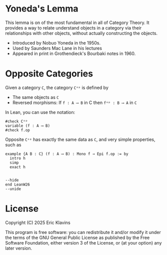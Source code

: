 
Yoneda's Lemma
===

This lemma is on of the most fundamental in all of Category Theory. It provides a
way to relate understand objects in a category via their relationships with other objects,
without actually constructing the objects.

- Introduced by Nobuo Yoneda in the 1950s.
- Used by Saunders Mac Lane in his lectures
- Appeared in print in Grothendieck's Bourbaki notes in 1960.



Opposite Categories
===

Given a category `C`, the category `Cᵒᵖ` is defined by
- The same objects as `C`
- Reversed morphisms: If `f : A ⟶ B` in C then `fᵒᵖ : B ⟶ A` in `C`

In Lean, you can use the notation: 
```lean
#check Cᵒᵖ
variable (f : A ⟶ B)
#check f.op
```
 Opposite `Cᵒᵖ` has exactly the same data as `C`, and very simple properties, such as 
```lean
example {A B : C} (f : A ⟶ B) : Mono f → Epi f.op := by
  intro h
  simp
  exact h


--hide
end LeanW26
--unide
```

License
===

Copyright (C) 2025  Eric Klavins

This program is free software: you can redistribute it and/or modify
it under the terms of the GNU General Public License as published by
the Free Software Foundation, either version 3 of the License, or
(at your option) any later version.   

